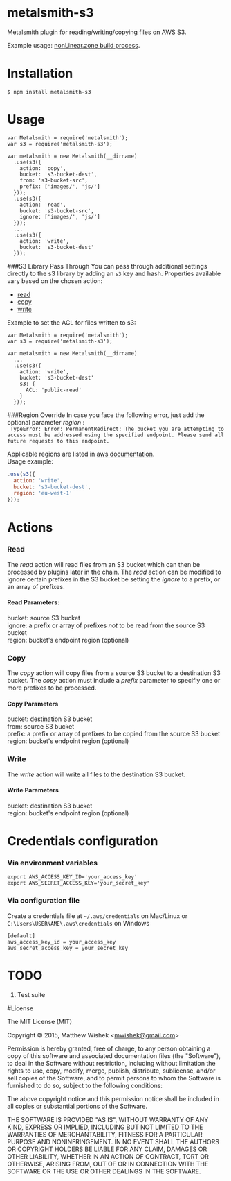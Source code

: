 # metalsmith-s3
Metalsmith plugin for reading/writing/copying files on AWS S3.

Example usage: [nonLinear.zone build process](https://github.com/mwishek/nonlinear.build).

# Installation
```
$ npm install metalsmith-s3
```

# Usage
```node
var Metalsmith = require('metalsmith');
var s3 = require('metalsmith-s3');

var metalsmith = new Metalsmith(__dirname)
  .use(s3({
    action: 'copy',
    bucket: 's3-bucket-dest',
    from: 's3-bucket-src',
    prefix: ['images/', 'js/']
  }));
  .use(s3({
    action: 'read',
    bucket: 's3-bucket-src',
    ignore: ['images/', 'js/']
  }));
  ...
  .use(s3({
    action: 'write',
    bucket: 's3-bucket-dest'
  }));
```
###S3 Library Pass Through
You can pass through additional settings directly to the s3 library by adding an `s3` key and hash.
Properties available vary based on the chosen action:
  - [read](http://docs.aws.amazon.com/AWSJavaScriptSDK/latest/AWS/S3.html#getObject-property)
  - [copy](http://docs.aws.amazon.com/AWSJavaScriptSDK/latest/AWS/S3.html#copyObject-property)
  - [write](http://docs.aws.amazon.com/AWSJavaScriptSDK/latest/AWS/S3.html#putObject-property)

Example to set the ACL for files written to s3:
```node
var Metalsmith = require('metalsmith');
var s3 = require('metalsmith-s3');

var metalsmith = new Metalsmith(__dirname)
  ...
  .use(s3({
    action: 'write',
    bucket: 's3-bucket-dest'
    s3: {
      ACL: 'public-read'
    }
  }));
```

###Region Override
In case you face the following error, just add the optional parameter *region* :  
``` TypeError: Error: PermanentRedirect: The bucket you are attempting to access must be addressed using the specified endpoint. Please send all future requests to this endpoint.```  

Applicable regions are listed in [aws documentation](http://docs.aws.amazon.com/general/latest/gr/rande.html#s3_region).  
Usage example:
``` javascript
.use(s3({
  action: 'write',
  bucket: 's3-bucket-dest',
  region: 'eu-west-1'
}));
```

# Actions
### Read

The _read_ action will read files from an S3 bucket which can then be processed by plugins later in the chain. The _read_ action can be modified to ignore certain prefixes in the S3 bucket be setting the _ignore_ to a prefix, or an array of prefixes.

#### Read Parameters:

bucket: source S3 bucket  
ignore: a prefix or array of prefixes _not_ to be read from the source S3 bucket  
region: bucket's endpoint region (optional)

### Copy

The _copy_ action will copy files from a source S3 bucket to a destination S3 bucket. The _copy_ action must include a _prefix_ parameter to specifiy one or more prefixes to be processed.

#### Copy Parameters

bucket: destination S3 bucket  
from: source S3 bucket  
prefix: a prefix or array of prefixes to be copied from the source S3 bucket  
region: bucket's endpoint region (optional)

### Write

The _write_ action will write all files to the destination S3 bucket.  

#### Write Parameters

bucket: destination S3 bucket  
region: bucket's endpoint region (optional)

# Credentials configuration

### Via environment variables
```
export AWS_ACCESS_KEY_ID='your_access_key'
export AWS_SECRET_ACCESS_KEY='your_secret_key'
```

### Via configuration file

Create a credentials file at `~/.aws/credentials` on Mac/Linux or `C:\Users\USERNAME\.aws\credentials` on Windows

```
[default]
aws_access_key_id = your_access_key
aws_secret_access_key = your_secret_key
```

# TODO
1. Test suite

#License

The MIT License (MIT)

Copyright © 2015, Matthew Wishek <[mwishek@gmail.com](mailto:mwishek@gmail.com)>

Permission is hereby granted, free of charge, to any person obtaining a copy of this software and associated documentation files (the "Software"), to deal in the Software without restriction, including without limitation the rights to use, copy, modify, merge, publish, distribute, sublicense, and/or sell copies of the Software, and to permit persons to whom the Software is furnished to do so, subject to the following conditions:

The above copyright notice and this permission notice shall be included in all copies or substantial portions of the Software.

THE SOFTWARE IS PROVIDED "AS IS", WITHOUT WARRANTY OF ANY KIND, EXPRESS OR IMPLIED, INCLUDING BUT NOT LIMITED TO THE WARRANTIES OF MERCHANTABILITY, FITNESS FOR A PARTICULAR PURPOSE AND NONINFRINGEMENT. IN NO EVENT SHALL THE AUTHORS OR COPYRIGHT HOLDERS BE LIABLE FOR ANY CLAIM, DAMAGES OR OTHER LIABILITY, WHETHER IN AN ACTION OF CONTRACT, TORT OR OTHERWISE, ARISING FROM, OUT OF OR IN CONNECTION WITH THE SOFTWARE OR THE USE OR OTHER DEALINGS IN THE SOFTWARE.
